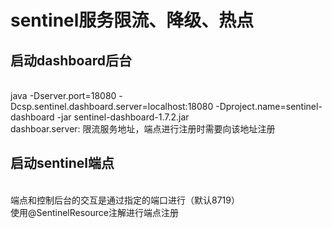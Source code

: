 # sentinel服务限流、降级、热点

## 启动dashboard后台
<br>java -Dserver.port=18080 -Dcsp.sentinel.dashboard.server=localhost:18080 -Dproject.name=sentinel-dashboard -jar sentinel-dashboard-1.7.2.jar
<br> dashboar.server: 限流服务地址，端点进行注册时需要向该地址注册
## 启动sentinel端点
<br>端点和控制后台的交互是通过指定的端口进行（默认8719）
<br>使用@SentinelResource注解进行端点注册

